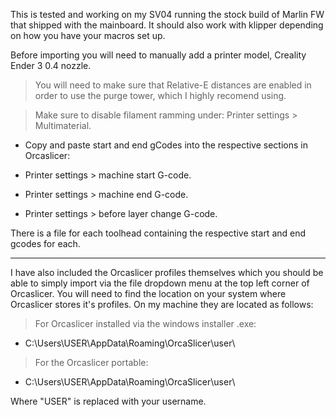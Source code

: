 This is tested and working on my SV04 running the stock build of Marlin FW that shipped with the mainboard. It should also work with klipper depending on how you have your macros set up.

Before importing you will need to manually add a printer model, Creality Ender 3 0.4 nozzle.

> You will need to make sure that Relative-E distances are enabled in order to use the purge tower, which I highly recomend using.


> Make sure to disable filament ramming under: Printer settings > Multimaterial.


- Copy and paste start and end gCodes into the respective sections in Orcaslicer:

- Printer settings > machine start G-code.

- Printer settings > machine end G-code.

- Printer settings > before layer change G-code.



There is a file for each toolhead containing the respective start and end gcodes for each.


------------------------------------------------------------

I have also included the Orcaslicer profiles themselves which you should be able to simply import via the file dropdown menu at the top left corner of Orcaslicer. You will need to find the location on your system where Orcaslicer stores it's profiles. On my machine they are located as follows:

> For Orcaslicer installed via the windows installer .exe:
- C:\Users\USER\AppData\Roaming\OrcaSlicer\user\

> For the Orcaslicer portable:
- C:\Users\USER\AppData\Roaming\OrcaSlicer\user\

Where "USER" is replaced with your username.

